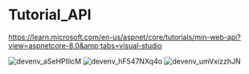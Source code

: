 # Tutorial_API
https://learn.microsoft.com/en-us/aspnet/core/tutorials/min-web-api?view=aspnetcore-8.0&amp;tabs=visual-studio



![devenv_aSeHPIllcM](https://github.com/FelixEdenborgh/Tutorial_API/assets/31070311/379303a0-2579-49dc-944e-aca4c9248634)
![devenv_hF547NXq4o](https://github.com/FelixEdenborgh/Tutorial_API/assets/31070311/22d64088-da28-4abb-80ea-6d2c8308d2e8)
![devenv_umVxizzhJN](https://github.com/FelixEdenborgh/Tutorial_API/assets/31070311/11a5d10a-9a07-4771-b173-9b389dbda81d)
